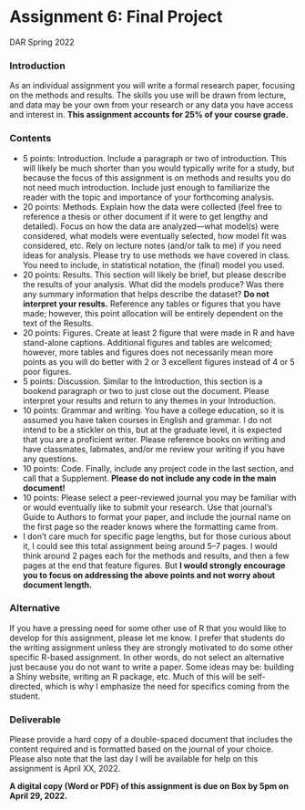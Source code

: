 Assignment 6: Final Project
================
DAR
Spring 2022

### Introduction

As an individual assignment you will write a formal research paper,
focusing on the methods and results. The skills you use will be drawn
from lecture, and data may be your own from your research or any data
you have access and interest in. **This assignment accounts for 25% of
your course grade.**

### Contents

-   5 points: Introduction. Include a paragraph or two of introduction.
    This will likely be much shorter than you would typically write for
    a study, but because the focus of this assignment is on methods and
    results you do not need much introduction. Include just enough to
    familiarize the reader with the topic and importance of your
    forthcoming analysis.
-   20 points: Methods. Explain how the data were collected (feel free
    to reference a thesis or other document if it were to get lengthy
    and detailed). Focus on how the data are analyzed—what model(s) were
    considered, what models were eventually selected, how model fit was
    considered, etc. Rely on lecture notes (and/or talk to me) if you
    need ideas for analysis. Please try to use methods we have covered
    in class. You need to include, in statistical notation, the (final)
    model you used.
-   20 points: Results. This section will likely be brief, but please
    describe the results of your analysis. What did the models produce?
    Was there any summary information that helps describe the dataset?
    **Do not interpret your results.** Reference any tables or figures
    that you have made; however, this point allocation will be entirely
    dependent on the text of the Results.
-   20 points: Figures. Create at least 2 figure that were made in R and
    have stand-alone captions. Additional figures and tables are
    welcomed; however, more tables and figures does not necessarily mean
    more points as you will do better with 2 or 3 excellent figures
    instead of 4 or 5 poor figures.
-   5 points: Discussion. Similar to the Introduction, this section is a
    bookend paragraph or two to just close out the document. Please
    interpret your results and return to any themes in your
    Introduction.
-   10 points: Grammar and writing. You have a college education, so it
    is assumed you have taken courses in English and grammar. I do not
    intend to be a stickler on this, but at the graduate level, it is
    expected that you are a proficient writer. Please reference books on
    writing and have classmates, labmates, and/or me review your writing
    if you have any questions.
-   10 points: Code. Finally, include any project code in the last
    section, and call that a Supplement. **Please do not include any
    code in the main document!**
-   10 points: Please select a peer-reviewed journal you may be familiar
    with or would eventually like to submit your research. Use that
    journal’s Guide to Authors to format your paper, and include the
    journal name on the first page so the reader knows where the
    formatting came from.
-   I don’t care much for specific page lengths, but for those curious
    about it, I could see this total assignment being around 5–7 pages.
    I would think around 2 pages each for the methods and results, and
    then a few pages at the end that feature figures. But **I would
    strongly encourage you to focus on addressing the above points and
    not worry about document length.**

### Alternative

If you have a pressing need for some other use of R that you would like
to develop for this assignment, please let me know. I prefer that
students do the writing assignment unless they are strongly motivated to
do some other specific R-based assignment. In other words, do not select
an alternative just because you do not want to write a paper. Some ideas
may be: building a Shiny website, writing an R package, etc. Much of
this will be self-directed, which is why I emphasize the need for
specifics coming from the student.

### Deliverable

Please provide a hard copy of a double-spaced document that includes the
content required and is formatted based on the journal of your choice.
Please also note that the last day I will be available for help on this
assignment is April XX, 2022.

**A digital copy (Word or PDF) of this assignment is due on Box by 5pm
on April 29, 2022.**
